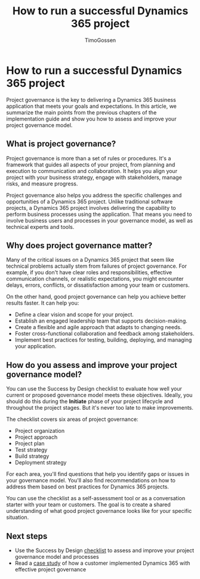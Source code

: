 ﻿---
title: How to run a successful Dynamics 365 project
description: Learn how to run an implementation project with Dynamics 365 apps, including overviews of project governance and improving governance models.
author: TimoGossen
ms.author: timogoss
ms.date: 01/23/2024
ms.topic: conceptual
ms.custom:
  - ai-seo-date: 01/23/2024
  - ai-gen-docs-bap
  - ai-gen-title
  - ai-gen-desc
content_well_notification: AI-contribution
---

# How to run a successful Dynamics 365 project

Project governance is the key to delivering a Dynamics 365 business application that meets your goals and expectations. In this article, we summarize the main points from the previous chapters of the implementation guide and show you how to assess and improve your project governance model.

## What is project governance?

Project governance is more than a set of rules or procedures. It's a framework that guides all aspects of your project, from planning and execution to communication and collaboration. It helps you align your project with your business strategy, engage with stakeholders, manage risks, and measure progress.

Project governance also helps you address the specific challenges and opportunities of a Dynamics 365 project. Unlike traditional software projects, a Dynamics 365 project involves delivering the capability to perform business processes using the application. That means you need to involve business users and processes in your governance model, as well as technical experts and tools.

## Why does project governance matter?

Many of the critical issues on a Dynamics 365 project that seem like technical problems actually stem from failures of project governance. For example, if you don't have clear roles and responsibilities, effective communication channels, or realistic expectations, you might encounter delays, errors, conflicts, or dissatisfaction among your team or customers.

On the other hand, good project governance can help you achieve better results faster. It can help you:

- Define a clear vision and scope for your project.
- Establish an engaged leadership team that supports decision-making.
- Create a flexible and agile approach that adapts to changing needs.
- Foster cross-functional collaboration and feedback among stakeholders.
- Implement best practices for testing, building, deploying, and managing your application.

## How do you assess and improve your project governance model?

You can use the Success by Design checklist to evaluate how well your current or proposed governance model meets these objectives. Ideally, you should do this during the **Initiate** phase of your project lifecycle and throughout the project stages. But it's never too late to make improvements.

The checklist covers six areas of project governance:

- Project organization
- Project approach
- Project plan
- Test strategy
- Build strategy
- Deployment strategy

For each area, you'll find questions that help you identify gaps or issues in your governance model. You'll also find recommendations on how to address them based on best practices for Dynamics 365 projects.

You can use the checklist as a self-assessment tool or as a conversation starter with your team or customers. The goal is to create a shared understanding of what good project governance looks like for your specific situation.

## Next steps

- Use the Success by Design [checklist](project-governance-checklist.md) to assess and improve your project governance model and processes
- Read a [case study](project-governance-case-study.md) of how a customer implemented Dynamics 365 with effective project governance
